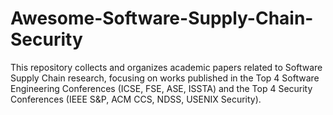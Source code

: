 # Awesome-Software-Supply-Chain-Security
This repository collects and organizes academic papers related to Software Supply Chain research, focusing on works published in the Top 4 Software Engineering Conferences (ICSE, FSE, ASE, ISSTA) and the Top 4 Security Conferences (IEEE S&amp;P, ACM CCS, NDSS, USENIX Security).
